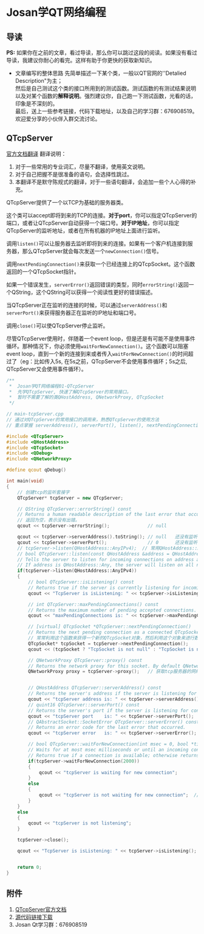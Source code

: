 # Josan学QT网络编程

## 导读
**PS:** 如果你在之前的文章，看过导读，那么你可以跳过这段的阅读。如果没有看过导读，我建议你耐心的看完。这样有助于你更快的获取新知识。

- 文章编写的整体思路
先简单描述一下某个类，一般以QT官网的''Detalied Description"为主；  
然后是自己测试这个类的接口所用到的测试函数。测试函数的有测试结果说明以及对某个函数的**解释说明**。强烈建议你，自己跑一下测试函数，光看的话，印象是不深刻的。  
最后，送上一些参考链接，代码下载地址，以及自己的学习群：676908519。欢迎爱分享的小伙伴入群交流讨论。

## QTcpServer

[官方文档翻译](http://doc.qt.io/qt-5/qtcpserver.html#details)
翻译说明：
1. 对于一些常用的专业词汇，尽量不翻译，使用英文说明。
2. 对于自己把握不是很准备的语句，会选择性跳过。
3.  本翻译不是默守陈规式的翻译，对于一些语句翻译，会追加一些个人心得的补充。

QTcpServer提供了一个以TCP为基础的服务器类。

这个类可以accept即将到来的TCP的连接。**对于port**，你可以指定QTcpServer的端口，或者让QTcpServer自动获得一个端口号。**对于IP地址**，你可以指定QTcpServer的监听地址，或者在所有机器的IP地址上面进行监听。

调用`listen()`可以让服务器去监听即将到来的连接。如果有一个客户机连接到服务器，那么QTcpServer就会每次发送一个`newConnection()`信号。

调用`nextPendingConnection()`来获取一个已经连接上的QTcpSocket。这个函数返回的一个QTcpSocket指针。

如果一个错误发生，`serverError()`返回错误的类型，同时`errorString()`返回一个QString，这个QString可以获得一个阅读性更好的错误描述。

当QTcpServer正在监听的连接的时候，可以通过`serverAddress()`和`serverPort()`来获得服务器正在监听的IP地址和端口号。

调用`close()`可以使QTcpServer停止监听。

尽管QTcpServer使用时，伴随着一个event loop，但是还是有可能不是使用事件循环。那种情况下，你必须使用`waitForNewConnection()`。这个函数可以阻塞event loop，直到一个新的连接到来或者传入`waitForNewConnection()`的时间超过了（eg：比如传入5s, 在5s之前，QTcpServer不会使用事件循环；5s之后, QTcpServer又会使用事件循环）。

``` C++
/**
 *  Josan学QT网络编程01-QTcpServer
 *  先学QTcpServer, 快速了解QTcpServer的常用接口。
 *  暂时不需要了解的类QHostAddress, QNetworkProxy, QTcpSocket
 */

// main-tcpServer.cpp
// 通过对QTcpServer的常用接口的调用来，熟悉QTcpServer的使用方法
// 重点掌握 serverAddress(), serverPort(), listen(), nextPendingConnection(), close()的用法

#include <QTcpServer>
#include <QHostAddress>
#include <QTcpSocket>
#include <QDebug>
#include <QNetworkProxy>

#define qcout qDebug()

int main(void)
{
    // 创建tcp的监听套接字
    QTcpServer* tcpServer = new QTcpServer;

    // QString QTcpServer::errorString() const
    // Returns a human readable description of the last error that occurred.
    // 返回为空，表示没有出错。
    qcout << tcpServer->errorString();              // null

    qcout << tcpServer->serverAddress().toString(); // null   还没有监听，因此服务器的地址为空
    qcout << tcpServer->serverPort();               // 0      还没有监听，因此服务器的端口为空
    // tcpServer->listen(QHostAddress::AnyIPv4);  // 常用QHostAddress::AnyIPv4，尽量少用QHostAddress::Any.因为Any会同时监听IPv6的地址，可能会产生冲突。
    // bool QTcpServer::listen(const QHostAddress &address = QHostAddress::Any, quint16 port = 0)
    // Tells the server to listen for incoming connections on address address and port port. If port is 0, a port is chosen automatically.
    // If address is QHostAddress::Any, the server will listen on all network interfaces. 包括IPv4和IPv6
    if(tcpServer->listen(QHostAddress::AnyIPv4))
    {
        // bool QTcpServer::isListening() const
        // Returns true if the server is currently listening for incoming connections; otherwise returns false.
        qcout << "TcpServer is isListening: " << tcpServer->isListening();   // true 现在正在监听

        // int QTcpServer::maxPendingConnections() const
        // Returns the maximum number of pending accepted connections. The default is 30.
        qcout << "maxPendingConnections is: " << tcpServer->maxPendingConnections(); // 30

        // [virtual] QTcpSocket *QTcpServer::nextPendingConnection()
        // Returns the next pending connection as a connected QTcpSocket object.
        // 常常利用这个函数来获得一个新的QTcpSocket对象，然后利用这个对象来进行数据的通信。这个socket也叫做通信套接字。
        QTcpSocket* tcpSocket = tcpServer->nextPendingConnection();
        qcout << (tcpSocket ? "TcpSocket is not null" : "TcpSocket is null");       // TcpSocket is null   说明现在没有tcp进行连接。

        // QNetworkProxy QTcpServer::proxy() const
        // Returns the network proxy for this socket. By default QNetworkProxy::DefaultProxy is used.
        QNetworkProxy proxy = tcpServer->proxy();   // 获取tcp服务器的网络代理信息


        // QHostAddress QTcpServer::serverAddress() const
        // Returns the server's address if the server is listening for connections; otherwise returns QHostAddress::Null.
        qcout << "tcpServer address is: " << tcpServer->serverAddress().toString();   // "0.0.0.0"    返回服务器正在监听的地址
        // quint16 QTcpServer::serverPort() const
        // Returns the server's port if the server is listening for connections; otherwise returns 0.
        qcout << "tcpServer port    is: " << tcpServer->serverPort();                 // 8888         返回服务器正在监听的端口号;如果服务器listen()时，没有指定端口号，则会返回一个随机的端口号。 eg:11662
        // QAbstractSocket::SocketError QTcpServer::serverError() const
        // Returns an error code for the last error that occurred.
        qcout << "tcpServer error   is: " << tcpServer->serverError();                 // QAbstractSocket::UnknownSocketError  数值为-1. 默认的返回值

        // bool QTcpServer::waitForNewConnection(int msec = 0, bool *timedOut = Q_NULLPTR)
        // Waits for at most msec milliseconds or until an incoming connection is available.
        // Returns true if a connection is available; otherwise returns false. If the operation timed out and timedOut is not 0, *timedOut will be set to true.
        if(tcpServer->waitForNewConnection(2000))
        {
            qcout << "tcpServer is waiting for new connection";
        }
        else
        {
            qcout << "tcpServer is not waiting for new connection";  // tcpServer is not waiting for new connection   由于没有连接接入，因此没有等待新的连接。
        }
    }
    else
    {
        qcout << "tcpServer is not listening";
    }

    tcpServer->close();

    qcout << "TcpServer is isListening: " << tcpServer->isListening();   // false     tcpServer已经停止监听


    return 0;
}

```

## 附件

1. [QTcpServer官方文档](http://doc.qt.io/qt-5/qtcpserver.html "qt5.10")
2. [源代码链接下载](https://download.csdn.net/download/lizi_stdio/10331778)
3.  Josan Qt学习群：676908519